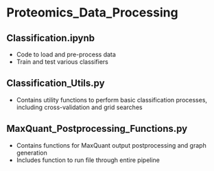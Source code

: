 # Proteomics_Data_Processing

## Classification.ipynb
* Code to load and pre-process data
* Train and test various classifiers

## Classification_Utils.py
* Contains utility functions to perform basic classification processes, including cross-validation and grid searches

## MaxQuant_Postprocessing_Functions.py
* Contains functions for MaxQuant output postprocessing and graph generation
* Includes function to run file through entire pipeline
